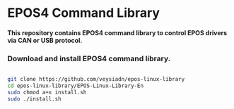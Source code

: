 # EPOS4 Command Library

#### This repository contains EPOS4 command library to control EPOS drivers via CAN or USB protocol.

###  Download and install EPOS4 command library.
```sh

git clone https://github.com/veysiadn/epos-linux-library
cd epos-linux-library/EPOS-Linux-Library-En
sudo chmod a+x install.sh
sudo ./install.sh

```
